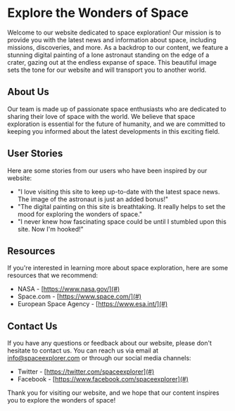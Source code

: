 <!--font:Montserrat-->

# Explore the Wonders of Space

Welcome to our website dedicated to space exploration! Our mission is to provide you with the latest news and information about space, including missions, discoveries, and more. As a backdrop to our content, we feature a stunning digital painting of a lone astronaut standing on the edge of a crater, gazing out at the endless expanse of space. This beautiful image sets the tone for our website and will transport you to another world.

## About Us

Our team is made up of passionate space enthusiasts who are dedicated to sharing their love of space with the world. We believe that space exploration is essential for the future of humanity, and we are committed to keeping you informed about the latest developments in this exciting field.

## User Stories

Here are some stories from our users who have been inspired by our website:

- "I love visiting this site to keep up-to-date with the latest space news. The image of the astronaut is just an added bonus!"
- "The digital painting on this site is breathtaking. It really helps to set the mood for exploring the wonders of space."
- "I never knew how fascinating space could be until I stumbled upon this site. Now I'm hooked!"

## Resources

If you're interested in learning more about space exploration, here are some resources that we recommend:

- NASA - [https://www.nasa.gov/](#)
- Space.com - [https://www.space.com/](#)
- European Space Agency - [https://www.esa.int/](#)

## Contact Us

If you have any questions or feedback about our website, please don't hesitate to contact us. You can reach us via email at [info@spaceexplorer.com](mailto:info@spaceexplorer.com) or through our social media channels:

- Twitter - [https://twitter.com/spaceexplorer](#)
- Facebook - [https://www.facebook.com/spaceexplorer](#)

Thank you for visiting our website, and we hope that our content inspires you to explore the wonders of space!

<!--

Write me content for website with wallpaper which alt text is:

"A digital painting of a lone astronaut standing on the edge of a crater, gazing out at the endless expanse of space."

The name/title of the page should not be 1:1 copy of the alt text but rather a real content of the website which is using this wallpaper.

- Use markdown format 
- Start with heading
- Heading should be short and concise
- The content should look like a real website 
- The website should not be about the wallpaper, wallpaper is just a related background
- Heading should be contain work "wallpaper" or "background"
- Include real sections like references, contact, user stories, etc. use things relevant to the page purpose.
- Feel free to use structure like headings, bullets, numbering, blockquotes, paragraphs, horizontal lines, etc.
- You can use formatting like bold or _italic_
- You can include UTF-8 emojis
- Links should be only #hash anchors (and you can refer to the document itself)
- Do not include images


---


# Space Explorer Wallpaper

Welcome to our website dedicated to space exploration! Our website is designed to provide you with the latest news and information about space exploration, including missions, discoveries, and more. Our wallpaper features a stunning digital painting of a lone astronaut standing on the edge of a crater, gazing out at the endless expanse of space. This beautiful image will transport you to another world and inspire your inner explorer.

## About Us

Our team is made up of passionate space enthusiasts who are dedicated to sharing their love of space with the world. We believe that space exploration is essential for the future of humanity, and we are committed to keeping you informed about the latest developments in this exciting field.

## User Stories

Here are some stories from our users who have been inspired by our space explorer wallpaper:

- "Every time I look at my computer screen, I feel like I'm transported to another world. It's so inspiring!"
- "I've always been interested in space, but this wallpaper has taken my fascination to a whole new level."
- "The image is so realistic that I almost feel like I'm there. It's amazing!"

## References

If you're interested in learning more about space exploration, here are some resources that we recommend:

- NASA - [https://www.nasa.gov/](#)
- Space.com - [https://www.space.com/](#)
- European Space Agency - [https://www.esa.int/](#)

## Contact Us

If you have any questions or feedback about our website or wallpaper, please don't hesitate to contact us. You can reach us via email at [info@spaceexplorer.com](mailto:info@spaceexplorer.com) or through our social media channels:

- Twitter - [https://twitter.com/spaceexplorer](#)
- Facebook - [https://www.facebook.com/spaceexplorer](#)

Thank you for visiting our website, and we hope that our space explorer wallpaper inspires you to reach for the stars!


---


Heading should not include word "wallpaper". The website should not be about the wallpaper itself, wallpaper is just a related background, rewrite whole content.


---


# Explore the Wonders of Space

Welcome to our website dedicated to space exploration! Our mission is to provide you with the latest news and information about space, including missions, discoveries, and more. As a backdrop to our content, we feature a stunning digital painting of a lone astronaut standing on the edge of a crater, gazing out at the endless expanse of space. This beautiful image sets the tone for our website and will transport you to another world.

## About Us

Our team is made up of passionate space enthusiasts who are dedicated to sharing their love of space with the world. We believe that space exploration is essential for the future of humanity, and we are committed to keeping you informed about the latest developments in this exciting field.

## User Stories

Here are some stories from our users who have been inspired by our website:

- "I love visiting this site to keep up-to-date with the latest space news. The image of the astronaut is just an added bonus!"
- "The digital painting on this site is breathtaking. It really helps to set the mood for exploring the wonders of space."
- "I never knew how fascinating space could be until I stumbled upon this site. Now I'm hooked!"

## Resources

If you're interested in learning more about space exploration, here are some resources that we recommend:

- NASA - [https://www.nasa.gov/](#)
- Space.com - [https://www.space.com/](#)
- European Space Agency - [https://www.esa.int/](#)

## Contact Us

If you have any questions or feedback about our website, please don't hesitate to contact us. You can reach us via email at [info@spaceexplorer.com](mailto:info@spaceexplorer.com) or through our social media channels:

- Twitter - [https://twitter.com/spaceexplorer](#)
- Facebook - [https://www.facebook.com/spaceexplorer](#)

Thank you for visiting our website, and we hope that our content inspires you to explore the wonders of space!


---


Write me a Google font which is best fitting for the website.

Pick from the list:
- Great Vibes
- Lato
- Futura
- Playfair Display
- Poppins
- Exo 2
- Raleway
- Roboto
- Barlow Condensed
- Orbitron
- Dancing Script
- Montserrat
- IBM Plex Sans
- Inter
- Alegreya
- Open Sans
- Lobster


Write just the font name nothing else.


---


Montserrat

-->

